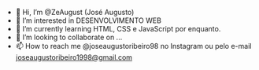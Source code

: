 - 👋 Hi, I’m @ZeAugust (José Augusto)
- 👀 I’m interested in DESENVOLVIMENTO WEB
- 🌱 I’m currently learning HTML, CSS e JavaScript por enquanto.
- 💞️ I’m looking to collaborate on ...
- 📫 How to reach me @joseaugustoribeiro98 no Instagram ou pelo e-mail joseaugustoribeiro1998@gmail.com

<!---
ZeAugust/ZeAugust is a ✨ special ✨ repository because its `README.md` (this file) appears on your GitHub profile.
You can click the Preview link to take a look at your changes.
--->
